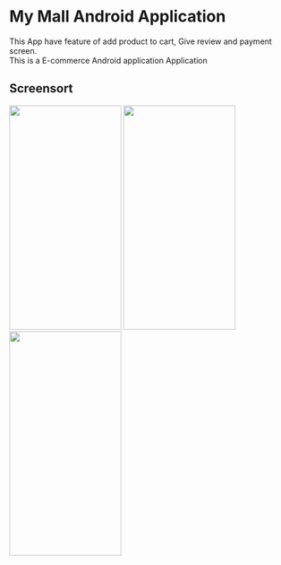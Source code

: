 # My Mall Android Application 
This App have feature of add product to cart, Give review and payment screen.<br>
This is a E-commerce Android application Application <br>

## Screensort
<img src="https://user-images.githubusercontent.com/69913088/95423825-5a82d980-095f-11eb-949b-5511600b77a2.jpg" width="200" height="400" />  <img src="https://user-images.githubusercontent.com/69913088/95423792-4f2fae00-095f-11eb-9d4a-cbaa5d795aad.jpg" width="200" height="400" />    <img src="https://user-images.githubusercontent.com/69913088/95423755-40e19200-095f-11eb-92f6-406f58076c1d.jpg" width="200" height="400" /> 
